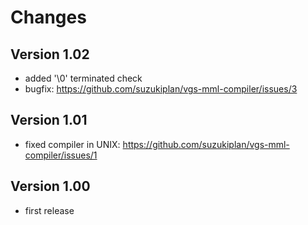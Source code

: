 # Changes

## Version 1.02
- added '\0' terminated check
- bugfix: https://github.com/suzukiplan/vgs-mml-compiler/issues/3

## Version 1.01
- fixed compiler in UNIX: https://github.com/suzukiplan/vgs-mml-compiler/issues/1

## Version 1.00
- first release

